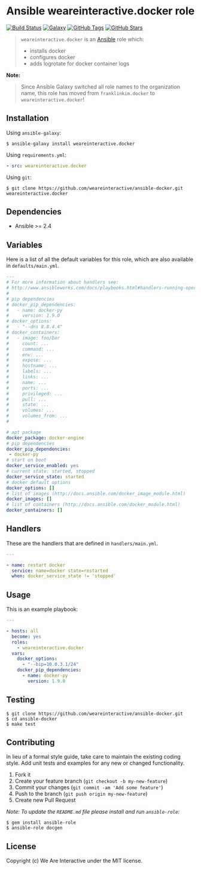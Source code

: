 # Ansible weareinteractive.docker role

[![Build Status](https://img.shields.io/travis/weareinteractive/ansible-docker.svg)](https://travis-ci.org/weareinteractive/ansible-docker)
[![Galaxy](http://img.shields.io/badge/galaxy-weareinteractive.docker-blue.svg)](https://galaxy.ansible.com/list#/roles/3275)
[![GitHub Tags](https://img.shields.io/github/tag/weareinteractive/ansible-docker.svg)](https://github.com/weareinteractive/ansible-docker)
[![GitHub Stars](https://img.shields.io/github/stars/weareinteractive/ansible-docker.svg)](https://github.com/weareinteractive/ansible-docker)

> `weareinteractive.docker` is an [Ansible](http://www.ansible.com) role which:
>
> * installs docker
> * configures docker
> * adds logrotate for docker container logs

**Note:**

> Since Ansible Galaxy switched all role names to the organization name, this role has moved from `franklinkim.docker` to `weareinteractive.docker`!

## Installation

Using `ansible-galaxy`:

```shell
$ ansible-galaxy install weareinteractive.docker
```

Using `requirements.yml`:

```yaml
- src: weareinteractive.docker
```

Using `git`:

```shell
$ git clone https://github.com/weareinteractive/ansible-docker.git weareinteractive.docker
```

## Dependencies

* Ansible >= 2.4

## Variables

Here is a list of all the default variables for this role, which are also available in `defaults/main.yml`.

```yaml
---
# For more information about handlers see:
# http://www.ansibleworks.com/docs/playbooks.html#handlers-running-operations-on-change
#
# pip dependencies
# docker_pip_dependencies:
#   - name: docker-py
#     version: 1.9.0
# docker_options:
#   - "--dns 8.8.4.4"
# docker_containers:
#   - image: foo/bar
#     count: ...
#     command: ...
#     env: ...
#     expose: ...
#     hostname: ...
#     labels: ...
#     links: ...
#     name: ...
#     ports: ...
#     privileged: ...
#     pull: ...
#     state: ...
#     volumes: ...
#     volumes_from: ...
#

# apt package
docker_package: docker-engine
# pip dependencies
docker_pip_dependencies:
 - docker-py
# start on boot
docker_service_enabled: yes
# current state: started, stopped
docker_service_state: started
# docker default options
docker_options: []
# list of images (http://docs.ansible.com/docker_image_module.html)
docker_images: []
# list of containers (http://docs.ansible.com/docker_module.html)
docker_containers: []

```

## Handlers

These are the handlers that are defined in `handlers/main.yml`.

```yaml
---

- name: restart docker
  service: name=docker state=restarted
  when: docker_service_state != 'stopped'

```


## Usage

This is an example playbook:

```yaml
---

- hosts: all
  become: yes
  roles:
    - weareinteractive.docker
  vars:
    docker_options:
      - "--bip=10.0.3.1/24"
    docker_pip_dependencies:
      - name: docker-py
        version: 1.9.0

```


## Testing

```shell
$ git clone https://github.com/weareinteractive/ansible-docker.git
$ cd ansible-docker
$ make test
```

## Contributing
In lieu of a formal style guide, take care to maintain the existing coding style. Add unit tests and examples for any new or changed functionality.

1. Fork it
2. Create your feature branch (`git checkout -b my-new-feature`)
3. Commit your changes (`git commit -am 'Add some feature'`)
4. Push to the branch (`git push origin my-new-feature`)
5. Create new Pull Request

*Note: To update the `README.md` file please install and run `ansible-role`:*

```shell
$ gem install ansible-role
$ ansible-role docgen
```

## License
Copyright (c) We Are Interactive under the MIT license.
